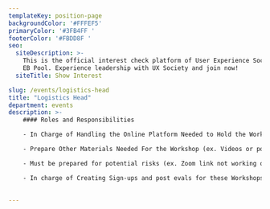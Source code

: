 ```yaml
---
templateKey: position-page
backgroundColor: '#FFFEF5'
primaryColor: '#3FB4FF '
footerColor: '#FBDD8F '
seo:
  siteDescription: >-
    This is the official interest check platform of User Experience Society for
    EB Pool. Experience leadership with UX Society and join now!
  siteTitle: Show Interest

slug: /events/logistics-head
title: "Logistics Head"
department: events
description: >-
    #### Roles and Responsibilities

    - In Charge of Handling the Online Platform Needed to Hold the Workshop (ex. Zoom)

    - Prepare Other Materials Needed For the Workshop (ex. Videos or powerpoints needed by other Departments for You To Present, Music While waiting for more participants)

    - Must be prepared for potential risks (ex. Zoom link not working or zoom is lagging and you have to switch platforms)

    - In charge of Creating Sign-ups and post evals for these Workshops and keeping track of registrations
    

---
```


